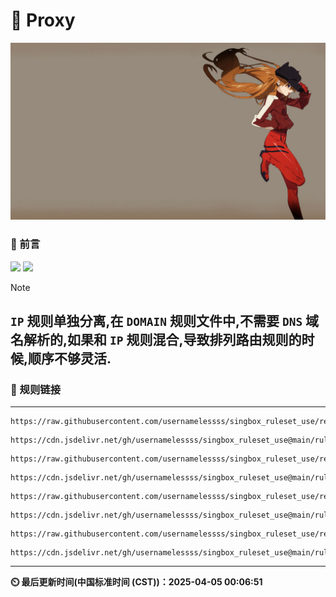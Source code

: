 
# 🧸 Proxy
![](https://raw.githubusercontent.com/usernamelessss/picture-bed/main/images/202504042256831.jpg)
### 📣 前言
![](https://shields.io/badge/-移除重复规则-ff69b4) ![](https://shields.io/badge/-IP&nbsp;规则单独存放不与&nbsp;DOMAIN&nbsp;等混合-green)
> [!NOTE]
**`IP` 规则单独分离,在 `DOMAIN` 规则文件中,不需要 `DNS` 域名解析的,如果和 `IP` 规则混合,导致排列路由规则的时候,顺序不够灵活.**
---

###  🔗 规则链接
---

```url
https://raw.githubusercontent.com/usernamelessss/singbox_ruleset_use/refs/heads/main/rule/Proxy/Proxy_IP.json
```

```url
https://cdn.jsdelivr.net/gh/usernamelessss/singbox_ruleset_use@main/rule/Proxy/Proxy_IP.json
```

```url
https://raw.githubusercontent.com/usernamelessss/singbox_ruleset_use/refs/heads/main/rule/Proxy/Proxy_IP.srs
```

```url
https://cdn.jsdelivr.net/gh/usernamelessss/singbox_ruleset_use@main/rule/Proxy/Proxy_IP.srs
```

```url
https://raw.githubusercontent.com/usernamelessss/singbox_ruleset_use/refs/heads/main/rule/Proxy/Proxy_No_IP.json
```

```url
https://cdn.jsdelivr.net/gh/usernamelessss/singbox_ruleset_use@main/rule/Proxy/Proxy_No_IP.json
```

```url
https://raw.githubusercontent.com/usernamelessss/singbox_ruleset_use/refs/heads/main/rule/Proxy/Proxy_No_IP.srs
```

```url
https://cdn.jsdelivr.net/gh/usernamelessss/singbox_ruleset_use@main/rule/Proxy/Proxy_No_IP.srs
```

---
**⏲️ 最后更新时间(中国标准时间 (CST))：2025-04-05 00:06:51**